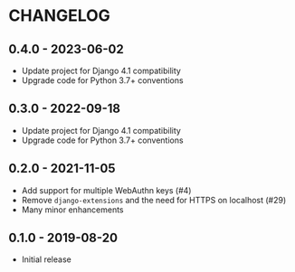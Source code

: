 CHANGELOG
=========

0.4.0 - 2023-06-02
------------------

* Update project for Django 4.1 compatibility
* Upgrade code for Python 3.7+ conventions

0.3.0 - 2022-09-18
------------------

* Update project for Django 4.1 compatibility
* Upgrade code for Python 3.7+ conventions

0.2.0 - 2021-11-05
------------------

- Add support for multiple WebAuthn keys (#4)
- Remove `django-extensions` and the need for HTTPS on localhost (#29)
- Many minor enhancements

0.1.0 - 2019-08-20
------------------

- Initial release
